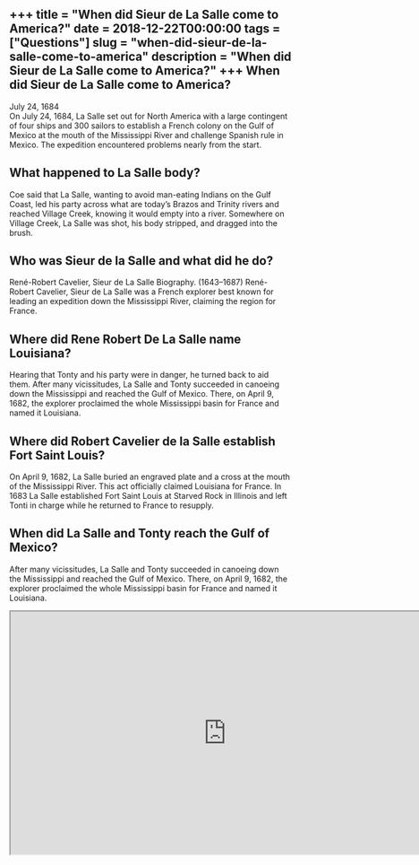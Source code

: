 +++
title = "When did Sieur de La Salle come to America?"
date = 2018-12-22T00:00:00
tags = ["Questions"]
slug = "when-did-sieur-de-la-salle-come-to-america"
description = "When did Sieur de La Salle come to America?"
+++
When did Sieur de La Salle come to America?
-------------------------------------------

July 24, 1684  
On July 24, 1684, La Salle set out for North America with a large contingent of four ships and 300 sailors to establish a French colony on the Gulf of Mexico at the mouth of the Mississippi River and challenge Spanish rule in Mexico. The expedition encountered problems nearly from the start.

What happened to La Salle body?
-------------------------------

Coe said that La Salle, wanting to avoid man-eating Indians on the Gulf Coast, led his party across what are today’s Brazos and Trinity rivers and reached Village Creek, knowing it would empty into a river. Somewhere on Village Creek, La Salle was shot, his body stripped, and dragged into the brush.

Who was Sieur de la Salle and what did he do?
---------------------------------------------

René-Robert Cavelier, Sieur de La Salle Biography. (1643–1687) René-Robert Cavelier, Sieur de La Salle was a French explorer best known for leading an expedition down the Mississippi River, claiming the region for France.

Where did Rene Robert De La Salle name Louisiana?
-------------------------------------------------

Hearing that Tonty and his party were in danger, he turned back to aid them. After many vicissitudes, La Salle and Tonty succeeded in canoeing down the Mississippi and reached the Gulf of Mexico. There, on April 9, 1682, the explorer proclaimed the whole Mississippi basin for France and named it Louisiana.

Where did Robert Cavelier de la Salle establish Fort Saint Louis?
-----------------------------------------------------------------

On April 9, 1682, La Salle buried an engraved plate and a cross at the mouth of the Mississippi River. This act officially claimed Louisiana for France. In 1683 La Salle established Fort Saint Louis at Starved Rock in Illinois and left Tonti in charge while he returned to France to resupply.

When did La Salle and Tonty reach the Gulf of Mexico?
-----------------------------------------------------

After many vicissitudes, La Salle and Tonty succeeded in canoeing down the Mississippi and reached the Gulf of Mexico. There, on April 9, 1682, the explorer proclaimed the whole Mississippi basin for France and named it Louisiana.

<iframe allow="accelerometer; autoplay; clipboard-write; encrypted-media; gyroscope; picture-in-picture" allowfullscreen="" class="__youtube_prefs__  epyt-is-override  no-lazyload" data-no-lazy="1" data-origheight="433" data-origwidth="770" data-skipgform_ajax_framebjll="" height="433" id="_ytid_11739" loading="lazy" src="https://www.youtube.com/embed/NCZpchNDTNQ?enablejsapi=1&autoplay=0&cc_load_policy=0&cc_lang_pref=&iv_load_policy=1&loop=0&modestbranding=0&rel=1&fs=1&playsinline=0&autohide=2&theme=dark&color=red&controls=1&" title="YouTube player" width="770"></iframe>